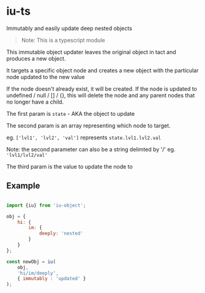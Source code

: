 # iu-ts

Immutably and easily update deep nested objects

> Note: This is a typescript module

 This immutable object updater leaves the original object in tact and produces a new object.

 It targets a specific object node and creates a new object with the particular node updated to the new value
 
 If the node doesn't already exist, it will be created.
 If the node is updated to undefined / null / [] / {}, this will delete the node and any parent nodes that no longer have a child.

The first param is `state` - AKA the object to update

The second param is an array representing which node to target.

eg. `['lvl1', 'lvl2', 'val']` represents `state.lvl1.lvl2.val`

Note: the second parameter can also be a string delimted by '/'
eg. `'lvl1/lvl2/val'`

The third param is the value to update the node to

## Example

```javascript

import {iu} from 'iu-object';

obj = {
    hi: {
        im: {
            deeply: 'nested'
        }
    }
};

const newObj = iu(
    obj, 
    'hi/im/deeply',
    { immutably : 'updated' }
);

```